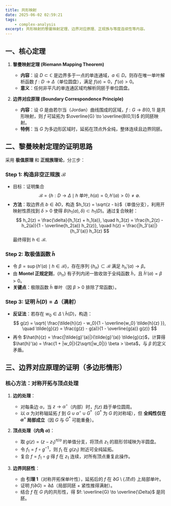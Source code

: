 ```yaml
---
title: 共形映射
date: 2025-06-02 02:59:21
tags:
    - complex-analysis
excerpt: 共形映射的黎曼映射定理、边界对应原理、正规族与等度连续性等内容。
---
```


## **一、核心定理**
1. **黎曼映射定理 (Riemann Mapping Theorem)**  
   - **内容**：设 $D \subset \mathbb{C}$ 是边界多于一点的单连通域，$a \in D$。则存在唯一单叶解析函数 $f: D \to \Delta$（单位圆盘），满足 $f(a) = 0$，$f'(a) > 0$。  
   - **意义**：任何非平凡的单连通区域均解析同胚于单位圆盘。

2. **边界对应原理 (Boundary Correspondence Principle)**  
   - **内容**：设 $G$ 是由若尔当（Jordan）曲线围成的区域，$f: G \to B(0,1)$ 是共形映射，则 $f$ 可延拓为 $\overline{G} \to \overline{B(0,1)}$ 的同胚映射。  
   - **特例**：当 $G$ 为多边形区域时，延拓在顶点外全纯，整体连续且边界同胚。


## **二、黎曼映射定理的证明思路**
采用 **极值原理** 和 **正规族理论**，分三步：

### **Step 1: 构造非空正规族 $\mathcal{B}$**
   - 目标：证明集合  
     $$
     \mathcal{B} = \{ h: D \to \Delta \mid h \text{ 单叶}, h(a)=0, h'(a)>0 \} \neq \emptyset.
     $$
   - **方法**：取边界点 $b \in \partial D$，构造 $h_1(z) = \sqrt{z - b}$（单值分支），利用开映射性质找到 $\delta > 0$ 使得 $B(h_1(a), \delta) \subset h_1(D)$。通过复合映射：
     $$
     h_2(z) = \frac{\delta}{h_1(z) + h_1(a)}, \quad h_3(z) = \frac{h_2(z) - h_2(a)}{1 - \overline{h_2(a)} h_2(z)}, \quad h(z) = \frac{|h_3'(a)|}{h_3'(a)} h_3(z)
     $$
     最终得到 $h \in \mathcal{B}$.

### **Step 2: 取极值函数 $\tilde{h}$**
   - 令 $\beta = \sup \{ h'(a) \mid h \in \mathcal{B} \}$，存在序列 $\{h_n\} \subset \mathcal{B}$ 满足 $h_n'(a) \to \beta$。  
   - 由 **Montel 正规定则**，$\{h_n\}$ 有子列内闭一致收敛于全纯函数 $\tilde{h}$，且 $\tilde{h}'(a) = \beta > 0$。  
   - **关键点**：极限函数 $\tilde{h}$ 单叶（因 $\beta > 0$ 排除了常函数）。

### **Step 3: 证明 $\tilde{h}(D) = \Delta$（满射）**
   - **反证法**：若存在 $w_0 \in \Delta \setminus \tilde{h}(D)$，构造：
     $$
     g(z) = \sqrt{ \frac{\tilde{h}(z) - w_0}{1 - \overline{w_0} \tilde{h}(z) }}, \quad \tilde{g}(z) = \frac{g(z) - g(a)}{1 - \overline{g(a)} g(z)}
     $$
   - 再令 $\hat{h}(z) = \frac{|\tilde{g}'(a)|}{\tilde{g}'(a)} \tilde{g}(z)$，计算得 $\hat{h}'(a) = \frac{1 + |w_0|}{2\sqrt{|w_0|}} \beta > \beta$，与 $\beta$ 的定义矛盾。


## **三、边界对应原理的证明（多边形情形）**
### **核心方法：对称开拓与顶点处理**
1. **边的处理**：  
   - 对每条边 $\alpha$，当 $z \to \alpha^\circ$（内部）时，$f(z)$ 趋于单位圆周。  
   - 以 $\alpha$ 为对称轴延拓 $f$ 到 $G \cup \alpha^\circ \cup G^*$（$G^*$ 为 $G$ 的对称域），但 **全纯性仅在 $\alpha^\circ$ 局部成立**（因 $G$ 与 $G^*$ 可能重叠）。

2. **顶点处理（内角 $\alpha$)**：  
   - 取 $g(z) = (z - z_1)^{\pi / \alpha}$ 的单值分支，将顶点 $z_1$ 的扇形邻域映为半圆盘。  
   - 令 $f_1 = f \circ g^{-1}$，则 $f_1$ 在 $g(z_1)$ 附近可全纯延拓。  
   - 复合 $f = f_1 \circ g$ 得 $f$ 在 $z_1$ 连续，对所有顶点重复此操作。

3. **边界同胚性**：  
   - 由 **引理 1**（对称开拓保单叶性），延拓后的 $f$ 在 $\partial G \setminus \{顶点\}$ 上局部单叶。  
   - 证明 $f(\partial G) = \partial \Delta$（局部同胚 + 紧性推得满射）。  
   - 结合 $f$ 在 $G$ 内的共形性，得 $f: \overline{G} \to \overline{\Delta}$ 是同胚。
